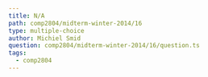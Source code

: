 ```yaml
---
title: N/A
path: comp2804/midterm-winter-2014/16
type: multiple-choice
author: Michiel Smid
question: comp2804/midterm-winter-2014/16/question.ts
tags:
  - comp2804
---
```

